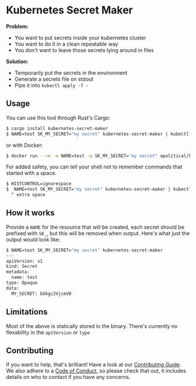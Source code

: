 Kubernetes Secret Maker
=======================

**Problem:** 
- You want to put secrets inside your kubernetes cluster
- You want to do it in a clean repeatable way
- You don't want to leave those secrets lying around in files

**Solution:**
- Temporarily put the secrets in the environment
- Generate a secrets file on stdout
- Pipe it into `kubectl apply -f -`

Usage
-----

You can use this tool through Rust's Cargo:

```bash
$ cargo install kubernetes-secret-maker
$ NAME=test SK_MY_SECRET="my secret" kubernetes-secret-maker | kubectl apply -f -
```

or with Docker:

```bash
$ docker run --rm -e NAME=test -e SK_MY_SECRET="my secret" apolitical/kubernetes-secret-maker | kubectl apply -f -
```

For added safety, you can tell your shell not to remember commands that started with a space.

```bash
$ HISTCONTROL=ignorespace
$  NAME=test SK_MY_SECRET="my secret" kubernetes-secret-maker | kubectl apply -f -
  ^ extra space
```

How it works
------------

Provide a `NAME` for the resource that will be created, each secret should be prefixed with `SK_`, but this will be
removed when output. Here's what just the output would look like: 

```bash
$ NAME=test SK_MY_SECRET="my secret" kubernetes-secret-maker
---
apiVersion: v1
kind: Secret
metadata:
  name: test
type: Opaque
data:
  MY_SECRET: bXkgc2VjcmV0
```

Limitations
-----------

Most of the above is statically stored in the binary. There's currently no flexability in the `apiVersion` or `type`

Contributing
------------

If you want to help, that's brilliant! Have a look at our [Contributing Guide](CONTRIBUTING.md). We also adhere to a 
[Code of Conduct](CODE-OF-CONDUCT.md), so please check that out, it includes details on who to contact if you have any
concerns. 

